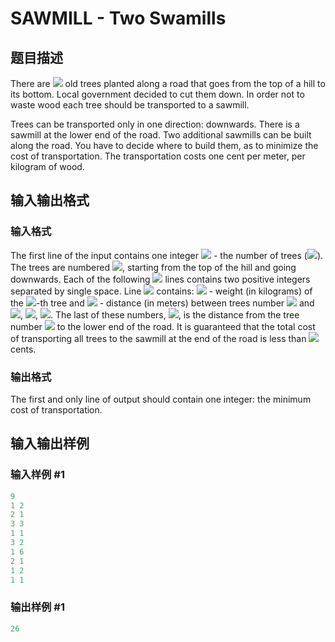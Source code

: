# SAWMILL - Two Swamills

## 题目描述

There are ![](https://cdn.luogu.com.cn/upload/vjudge_pic/SP17877/169265ff2535c9e3f13c7674d3e988cc0267cb40.png) old trees planted along a road that goes from the top of a hill to its bottom. Local government decided to cut them down. In order not to waste wood each tree should be transported to a sawmill.

Trees can be transported only in one direction: downwards. There is a sawmill at the lower end of the road. Two additional sawmills can be built along the road. You have to decide where to build them, as to minimize the cost of transportation. The transportation costs one cent per meter, per kilogram of wood.

## 输入输出格式

### 输入格式

The first line of the input contains one integer ![](https://cdn.luogu.com.cn/upload/vjudge_pic/SP17877/169265ff2535c9e3f13c7674d3e988cc0267cb40.png) - the number of trees (![](https://cdn.luogu.com.cn/upload/vjudge_pic/SP17877/39d123d9666a5368607c334c39551f8fe8d44c3d.png)). The trees are numbered ![](https://cdn.luogu.com.cn/upload/vjudge_pic/SP17877/d9711b97ba9f508e0ed4272f6da612345b84abf2.png), starting from the top of the hill and going downwards. Each of the following ![](https://cdn.luogu.com.cn/upload/vjudge_pic/SP17877/169265ff2535c9e3f13c7674d3e988cc0267cb40.png) lines contains two positive integers separated by single space. Line ![](https://cdn.luogu.com.cn/upload/vjudge_pic/SP17877/41ea46b88ea2ca2e17752da2b356a32d4ab8a214.png) contains: ![](https://cdn.luogu.com.cn/upload/vjudge_pic/SP17877/7be1e2709dd58590800ab1674decf951e1eede16.png) - weight (in kilograms) of the ![](https://cdn.luogu.com.cn/upload/vjudge_pic/SP17877/af121dc60b0f474c5ebf06392d630180cf0b86f7.png)-th tree and ![](https://cdn.luogu.com.cn/upload/vjudge_pic/SP17877/1d96ba5e0603bf41b4053c4c1174c50360450990.png) - distance (in meters) between trees number ![](https://cdn.luogu.com.cn/upload/vjudge_pic/SP17877/af121dc60b0f474c5ebf06392d630180cf0b86f7.png) and ![](https://cdn.luogu.com.cn/upload/vjudge_pic/SP17877/41ea46b88ea2ca2e17752da2b356a32d4ab8a214.png), ![](https://cdn.luogu.com.cn/upload/vjudge_pic/SP17877/ecd08032c034988ca32ac80467023c3857df6682.png), ![](https://cdn.luogu.com.cn/upload/vjudge_pic/SP17877/e61bd3f1dd002794d0415bcf48ad8b7cd1e296e8.png). The last of these numbers, ![](https://cdn.luogu.com.cn/upload/vjudge_pic/SP17877/801c093dcd7085875f69188d0d86569bf423c039.png), is the distance from the tree number ![](https://cdn.luogu.com.cn/upload/vjudge_pic/SP17877/169265ff2535c9e3f13c7674d3e988cc0267cb40.png) to the lower end of the road. It is guaranteed that the total cost of transporting all trees to the sawmill at the end of the road is less than ![](https://cdn.luogu.com.cn/upload/vjudge_pic/SP17877/bef967db0abb57bb77165989140ef0d2c05dac4b.png) cents.

### 输出格式

The first and only line of output should contain one integer: the minimum cost of transportation.

## 输入输出样例

### 输入样例 #1

```cpp
9
1 2
2 1
3 3
1 1
3 2
1 6
2 1
1 2
1 1
```


### 输出样例 #1

```cpp
26
```


